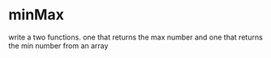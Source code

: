 # minMax
write a two functions. one that returns the max number and one that returns the min number from an array

